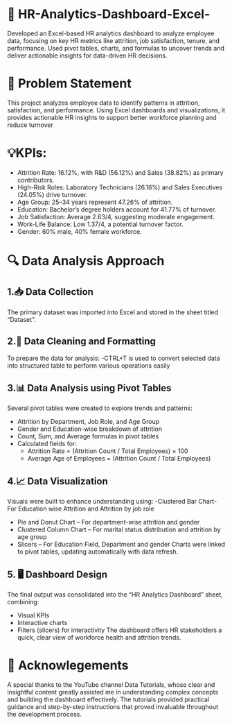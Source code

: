 # 👥 HR-Analytics-Dashboard-Excel-
Developed an Excel-based HR analytics dashboard to analyze employee data, focusing on key HR metrics like attrition, job satisfaction, tenure, and performance. Used pivot tables, charts, and formulas to uncover trends and deliver actionable insights for data-driven HR decisions.
#  🧩 Problem Statement 
This project analyzes employee data to identify patterns in attrition, satisfaction, and performance. Using Excel dashboards and visualizations, it provides actionable HR insights to support better workforce planning and reduce turnover
# 💡KPIs:
- Attrition Rate: 16.12%, with R&D (56.12%) and Sales (38.82%) as primary contributors.
- High-Risk Roles: Laboratory Technicians (26.16%) and Sales Executives (24.05%) drive turnover.
- Age Group: 25–34 years represent 47.26% of attrition.
- Education: Bachelor’s degree holders account for 41.77% of turnover.
- Job Satisfaction: Average 2.63/4, suggesting moderate engagement.
- Work-Life Balance: Low 1.37/4, a potential turnover factor.
- Gender: 60% male, 40% female workforce.
# 🔍 Data Analysis Approach
##  1.📥 Data Collection
The primary dataset was imported into Excel and stored in the sheet titled “Dataset”. 
## 2.🧹 Data Cleaning and Formatting
To prepare the data for analysis:
-CTRL+T is used to convert selected data into structured table to perform various operations easily
## 3.📊  Data Analysis using Pivot Tables
Several pivot tables were created to explore trends and patterns:
- Attrition by Department, Job Role, and Age Group
- Gender and Education-wise breakdown of attrition
- Count, Sum, and Average formulas in pivot tables
- Calculated fields for:
  - Attrition Rate = (Attrition Count / Total Employees) × 100
  - Average Age of Employees = (Attrition Count / Total Employees)
## 4.📈 Data Visualization
Visuals were built to enhance understanding using:
-Clustered Bar Chart- For Education wise Attrition and Attrition by job role
- Pie and Donut Chart – For department-wise attrition and gender
- Clustered Column Chart – For marital status distribution and attrition by age group
- Slicers – For Education Field, Department and gender 
Charts were linked to pivot tables, updating automatically with data refresh.
## 5. 🖥️ Dashboard Design
The final output was consolidated into the “HR Analytics Dashboard” sheet, combining:
- Visual KPIs
- Interactive charts
- Filters (slicers) for interactivity
The dashboard offers HR stakeholders a quick, clear view of workforce health and attrition trends.
# 🙌 Acknowlegements 
A special thanks to the YouTube channel Data Tutorials, whose clear and insightful content greatly assisted me in understanding complex concepts and building the dashboard effectively. The tutorials provided practical guidance and step-by-step instructions that proved invaluable throughout the development process.


